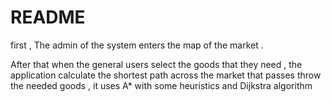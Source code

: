# README
first , The admin of the system enters the map of the market .

After that when the general users select the goods that they need , the application calculate the shortest path across the market that passes throw the needed goods , it uses A* with some heuristics and Dijkstra algorithm 

